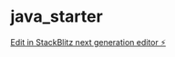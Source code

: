 # java_starter

[Edit in StackBlitz next generation editor ⚡️](https://stackblitz.com/~/github.com/Paddedgoddess/java_starter)